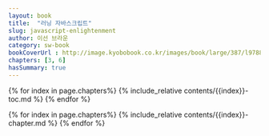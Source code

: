 ```yaml
---
layout: book
title:  "러닝 자바스크립트"
slug: javascript-enlightenment
author: 이선 브라운
category: sw-book
bookCoverUrl : http://image.kyobobook.co.kr/images/book/large/387/l9788968483387.jpg
chapters: [3, 6]
hasSummary: true
---
```






{% for index in page.chapters%}
{% include_relative contents/{{index}}-toc.md %}
{% endfor %}

{% for index in page.chapters%}
{% include_relative contents/{{index}}-chapter.md %}
{% endfor %}
